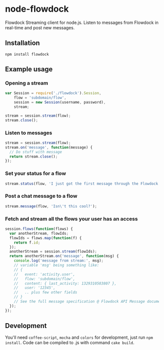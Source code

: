 # node-flowdock

Flowdock Streaming client for node.js. Listen to messages from Flowdock in real-time and post new messages.

## Installation

    npm install flowdock

## Example usage

### Opening a stream
```javascript
var Session = require('./flowdock').Session,
    flow = 'subdomain/flow',
    session = new Session(username, password),
    stream;

stream = session.stream(flow);
stream.close();
```

### Listen to messages
```javascript
stream = session.stream(flow);
stream.on('message', function(message) {
  // Do stuff with message
  return stream.close();
});
```

### Set your status for a flow
```javascript
stream.status(flow, 'I just got the first message through the Flowdock stream API.');
```

### Post a chat message to a flow
```javascript
stream.message(flow, 'Isn\'t this cool?');
```

### Fetch and stream all the flows your user has an access
```javascript
session.flows(function(flows) {
  var anotherStream, flowIds;
  flowIds = flows.map(function(f) {
    return f.id;
  });
  anotherStream = session.stream(flowIds);
  return anotherStream.on('message', function(msg) {
    console.log('message from stream:', msg);
    // variable 'msg' being something like:
    // {
    //   event: 'activity.user',
    //   flow: 'subdomain/flow',
    //   content: { last_activity: 1329310503807 },
    //   user: '12345',
    //   .. plus few other fields
    // }
    // See the full message specification @ Flowdock API Message documentation
  });
});
```

## Development

You'll need ```coffee-script```, ```mocha``` and ```colors``` for development, just run ```npm install```. Code can be compiled to .js with command ```cake build```.
